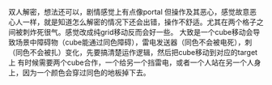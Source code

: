 双人解密，想法还可以，剧情感觉上有点像portal
但操作及其恶心，感觉故意恶心人一样，就是知道怎么解密的情况下还会出错，操作不舒适。尤其在两个格子之间被刺炸死很气。感觉改成纯grid移动反而会好一些。
大致是一个cube移动会导致场景中障碍物（cube能通过同色障碍），雷电发送器（同色不会被电死），刺（同色不会被扎）变化，先要搞清楚运作逻辑，然后把cube移动到对应的target上
有时候需要两个cube合作，一个给另一个挡雷电，或者一个人站在另一个人身上，因为一个颜色会穿过同色的地板掉下去。